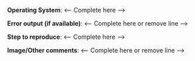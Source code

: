 **Operating System**: <-- Complete here -->

**Error output (if available)**: <-- Complete here or remove line -->

**Step to reproduce**: <-- Complete here -->

**Image/Other comments**: <-- Complete here or remove line -->
